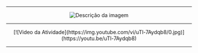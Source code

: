 
---

<div align="center">
  <img src="https://github.com/user-attachments/assets/f60302d4-a989-43ed-bc72-693ee507aac9" alt="Descrição da imagem">
</div>

---

<div align="center">
[![Video da Atividade](https://img.youtube.com/vi/uTl-7Aydqb8/0.jpg)](https://youtu.be/uTl-7Aydqb8)
</div>

---
